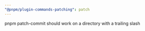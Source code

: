 ```yaml
---
"@pnpm/plugin-commands-patching": patch
---
```


pnpm patch-commit should work on a directory with a trailing slash
